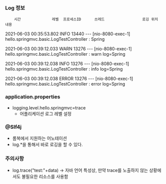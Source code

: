 
### Log 정보
        시간              레벨  프로세스ID      쓰레드                 로깅 위치                           내용
2021-06-03 00:35:53.802  INFO 13440 --- [nio-8080-exec-1] hello.springmvc.basic.LogTestController  : Spring

2021-06-03 00:39:12.033  WARN 13276 --- [nio-8080-exec-1] hello.springmvc.basic.LogTestController  : warn log=Spring

2021-06-03 00:39:12.038  INFO 13276 --- [nio-8080-exec-1] hello.springmvc.basic.LogTestController  : info log=Spring

2021-06-03 00:39:12.038 ERROR 13276 --- [nio-8080-exec-1] hello.springmvc.basic.LogTestController  : error log=Spring

### application.properties
- logging.level.hello.springmvc=trace
    - 어플리케이션 로그 레벨 설정
  
### @Slf4j
- 롬복에서 지원하는 어노테이션
- log.*을 통해서 바로 로깅을 할 수 있다.

### 주의사항
- log.trace("test:"+data) -> 자바 언어 특성상, 만약 trace를 노출하지 않는 상황에서도 불필요한 리소스를 사용함

